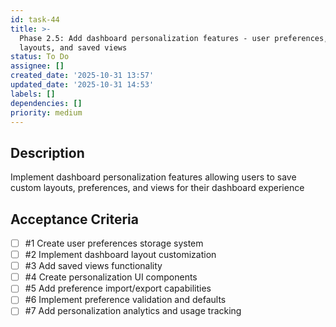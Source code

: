 ```yaml
---
id: task-44
title: >-
  Phase 2.5: Add dashboard personalization features - user preferences, custom
  layouts, and saved views
status: To Do
assignee: []
created_date: '2025-10-31 13:57'
updated_date: '2025-10-31 14:53'
labels: []
dependencies: []
priority: medium
---
```


## Description

<!-- SECTION:DESCRIPTION:BEGIN -->
Implement dashboard personalization features allowing users to save custom layouts, preferences, and views for their dashboard experience
<!-- SECTION:DESCRIPTION:END -->

## Acceptance Criteria
<!-- AC:BEGIN -->
- [ ] #1 Create user preferences storage system
- [ ] #2 Implement dashboard layout customization
- [ ] #3 Add saved views functionality
- [ ] #4 Create personalization UI components
- [ ] #5 Add preference import/export capabilities
- [ ] #6 Implement preference validation and defaults
- [ ] #7 Add personalization analytics and usage tracking
<!-- AC:END -->
